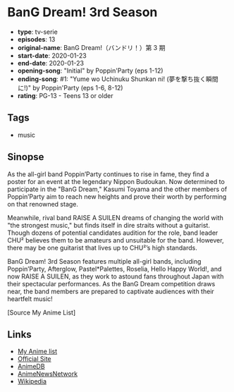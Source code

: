 # BanG Dream! 3rd Season

-   **type**: tv-serie
-   **episodes**: 13
-   **original-name**: BanG Dream!（バンドリ！）第 3 期
-   **start-date**: 2020-01-23
-   **end-date**: 2020-01-23
-   **opening-song**: "Initial" by Poppin'Party (eps 1-12)
-   **ending-song**: #1: "Yume wo Uchinuku Shunkan ni! (夢を撃ち抜く瞬間に!)" by Poppin'Party (eps 1-6, 8-12)
-   **rating**: PG-13 - Teens 13 or older

## Tags

-   music

## Sinopse

As the all-girl band Poppin’Party continues to rise in fame, they find a poster for an event at the legendary Nippon Budoukan. Now determined to participate in the "BanG Dream," Kasumi Toyama and the other members of Poppin’Party aim to reach new heights and prove their worth by performing on that renowned stage.

Meanwhile, rival band RAISE A SUILEN dreams of changing the world with "the strongest music," but finds itself in dire straits without a guitarist. Though dozens of potential candidates audition for the role, band leader CHU² believes them to be amateurs and unsuitable for the band. However, there may be one guitarist that lives up to CHU²’s high standards.

BanG Dream! 3rd Season features multiple all-girl bands, including Poppin’Party, Afterglow, Pastel\*Palettes, Roselia, Hello Happy World!, and now RAISE A SUILEN, as they work to astound fans throughout Japan with their spectacular performances. As the BanG Dream competition draws near, the band members are prepared to captivate audiences with their heartfelt music!

[Source My Anime List]

## Links

-   [My Anime list](https://myanimelist.net/anime/37870/BanG_Dream_3rd_Season)
-   [Official Site](https://anime.bang-dream.com/3rd/)
-   [AnimeDB](http://anidb.info/perl-bin/animedb.pl?show=anime&aid=14076)
-   [AnimeNewsNetwork](http://www.animenewsnetwork.com/encyclopedia/anime.php?id=22909)
-   [Wikipedia](https://en.wikipedia.org/wiki/BanG_Dream!#Anime)
